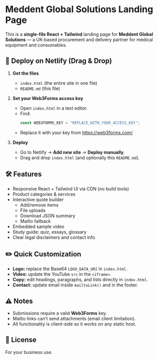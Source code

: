 # Meddent Global Solutions Landing Page

This is a **single-file React + Tailwind** landing page for **Meddent Global Solutions** — a UK-based procurement and delivery partner for medical equipment and consumables.

## 🚀 Deploy on Netlify (Drag & Drop)

1. **Get the files**
   - `index.html` (the entire site in one file)
   - `README.md` (this file)

2. **Set your Web3Forms access key**
   - Open `index.html` in a text editor.
   - Find:
     ```js
     const WEB3FORMS_KEY = "REPLACE_WITH_YOUR_ACCESS_KEY";
     ```
   - Replace it with your key from https://web3forms.com/

3. **Deploy**
   - Go to Netlify → **Add new site** → **Deploy manually**.
   - Drag and drop `index.html` (and optionally this `README.md`).

## 🛠 Features

- Responsive React + Tailwind UI via CDN (no build tools)
- Product categories & services
- Interactive quote builder
  - Add/remove items
  - File uploads
  - Download JSON summary
  - Mailto fallback
- Embedded sample video
- Study guide: quiz, essays, glossary
- Clear legal disclaimers and contact info

## ✏️ Quick Customization

- **Logo:** replace the Base64 `LOGO_DATA_URI` in `index.html`.
- **Video:** update the YouTube `src` in the `<iframe>`.
- **Copy:** edit headings, paragraphs, and lists directly in `index.html`.
- **Contact:** update email inside `mailtoLink()` and in the footer.

## ⚠️ Notes

- Submissions require a valid **Web3Forms** key.
- Mailto links can’t send attachments (email client limitation).
- All functionality is client-side so it works on any static host.

## 📄 License

For your business use.
